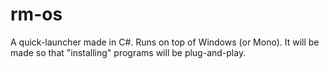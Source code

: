 # rm-os
A quick-launcher made in C#. Runs on top of Windows (or Mono). It will be made so that "installing" programs will be plug-and-play.
